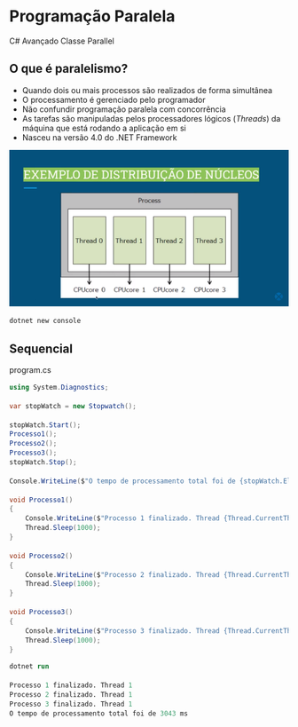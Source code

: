 # Programação Paralela

C# Avançado
Classe Parallel

## O que é paralelismo?

- Quando dois ou mais processos são realizados de forma simultânea
- O processamento é gerenciado pelo programador
- Não confundir programação paralela com concorrência
- As tarefas são manipuladas pelos processadores lógicos (*Threads*) da máquina que está rodando a aplicação em si
- Nasceu na versão 4.0 do .NET Framework

![Distribuição de Núcleos](https://github.com/marcelobarbieri/.net/blob/main/paralelismo/assets/nucleos.png)

```ps
dotnet new console
```

## Sequencial 

program.cs
```c#
using System.Diagnostics;

var stopWatch = new Stopwatch();

stopWatch.Start();
Processo1();
Processo2();
Processo3();
stopWatch.Stop();

Console.WriteLine($"O tempo de processamento total foi de {stopWatch.ElapsedMilliseconds} ms");

void Processo1()
{
    Console.WriteLine($"Processo 1 finalizado. Thread {Thread.CurrentThread.ManagedThreadId}");
    Thread.Sleep(1000);
}

void Processo2()
{
    Console.WriteLine($"Processo 2 finalizado. Thread {Thread.CurrentThread.ManagedThreadId}");
    Thread.Sleep(1000);
}

void Processo3()
{
    Console.WriteLine($"Processo 3 finalizado. Thread {Thread.CurrentThread.ManagedThreadId}");
    Thread.Sleep(1000);
}

```

```ps
dotnet run

Processo 1 finalizado. Thread 1
Processo 2 finalizado. Thread 1
Processo 3 finalizado. Thread 1
O tempo de processamento total foi de 3043 ms
```

